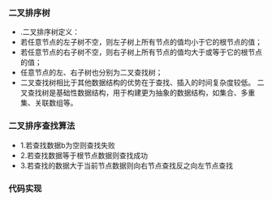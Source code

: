 ### 二叉排序树
  - .二叉排序树定义：
  - 若任意节点的左子树不空，则左子树上所有节点的值均小于它的根节点的值；
  - 若任意节点的右子树不空，则右子树上所有节点的值均大于或等于它的根节点的值；
  - 任意节点的左、右子树也分别为二叉查找树；
  - 二叉查找树相比于其他数据结构的优势在于查找、插入的时间复杂度较低。
    二叉查找树是基础性数据结构，用于构建更为抽象的数据结构，如集合、多重集、关联数组等。
 ### 二叉排序查找算法
  - 1.若查找数据b为空则查找失败
  - 2.若查找数据等于根节点数据则查找成功
  - 3.若查找的数据大于当前节点数据则向右节点查找反之向左节点查找
 ### 代码实现
    
